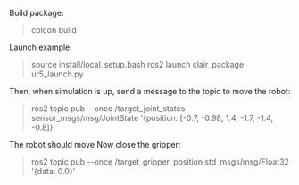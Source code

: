 Build package:
> colcon build

Launch example:
> source install/local_setup.bash
> ros2 launch clair_package ur5_launch.py

Then, when simulation is up, send a message to the topic to move the robot:
> ros2 topic pub --once /target_joint_states sensor_msgs/msg/JointState '{position: [-0.7, -0.98, 1.4, -1.7, -1.4, -0.8]}'

The robot should move
Now close the gripper:
> ros2 topic pub --once /target_gripper_position std_msgs/msg/Float32 '{data: 0.0}'

